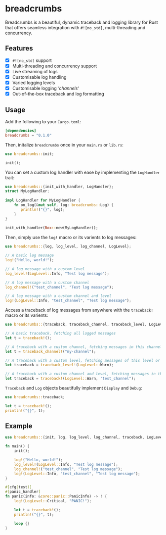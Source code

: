 # breadcrumbs
Breadcrumbs is a beautiful, dynamic traceback and logging library for Rust that offers seamless integration with `#![no_std]`, multi-threading and concurrency.

## Features
- [x] `#![no_std]` support
- [x] Multi-threading and concurrency support
- [x] Live streaming of logs
- [x] Customisable log handling
- [x] Varied logging levels
- [x] Customisable logging *'channels'*
- [x] Out-of-the-box traceback and log formatting

## Usage
Add the following to your `Cargo.toml`:
```toml
[dependencies]
breadcrumbs = "0.1.0"
```

Then, initalize `breadcrumbs` once in your `main.rs` or `lib.rs`:
```rust
use breadcrumbs::init;

init();
```

You can set a custom log handler with ease by implementing the `LogHandler` trait:
```rust
use breadcrumbs::{init_with_handler, LogHandler};
struct MyLogHandler;
 
impl LogHandler for MyLogHandler {
    fn on_log(&mut self, log: breadcrumbs::Log) {
       println!("{}", log);
    }
}
 
init_with_handler(Box::new(MyLogHandler));
```

Then, simply use the `log!` macro or its varients to log messages:
```rust
use breadcrumbs::{log, log_level, log_channel, LogLevel};

// A basic log message
log!("Hello, world!");

// A log message with a custom level
log_level!(LogLevel::Info, "Test log message");

// A log message with a custom channel
log_channel!("test_channel", "Test log message");

// A log message with a custom channel and level
log!(LogLevel::Info, "test_channel", "Test log message");
```

Access a traceback of log messages from anywhere with the `traceback!` macro or its varients:
```rust
use breadcrumbs::{traceback, traceback_channel, traceback_level, LogLevel};

// A basic traceback, fetching all logged messages
let t = traceback!();

// A traceback with a custom channel, fetching messages in this channel
let t = traceback_channel!("my-channel");

// A traceback with a custom level, fetching messages of this level or higher
let traceback = traceback_level!(LogLevel::Warn);

// A traceback with a custom channel and level, fetching messages in this channel of this level or higher
let traceback = traceback!(LogLevel::Warn, "test_channel");
```

`Traceback` and `Log` objects beautifully implement `Display` and `Debug`:
```rust
use breadcrumbs::traceback;

let t = traceback!();
println!("{}", t);
```

## Example

```rust
use breadcrumbs::{init, log, log_level, log_channel, traceback, LogLevel};

fn main() {
    init();

    log!("Hello, world!");
    log_level!(LogLevel::Info, "Test log message");
    log_channel!("test_channel", "Test log message");
    log!(LogLevel::Info, "test_channel", "Test log message");
}

#[cfg(test)]
#[panic_handler]
fn panic(info: &core::panic::PanicInfo) -> ! {
    log!(LogLevel::Critical, "PANIC!");

    let t = traceback!();
    println!("{}", t);

    loop {}
}
```
